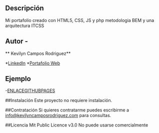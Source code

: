 ## Descripción
Mi portafolio creado con HTML5, CSS, JS y php metodologia BEM y una arquitectura ITCSS

## Autor - 
** Kevilyn Campos Rodriguez**

*[LinkedIn](www.linkedin.com/in/kevilyncamposrodriguez)
*[Portafolio Web](https://kevilyncamposrodriguez.com/)

## Ejemplo 
-[ENLACEGITHUBPAGES](ENLACEGITHUBPAGES)

##Instalación
Este proyecto no requiere instalación.

##Contratación
Si quieres contratarme puedes escribirme a info@kevilyncamposrodriguez.com para consultas.

##Licencia 
Mit Public Licence v3.0
No puede usarse comercialmente
